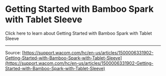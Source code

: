 # Getting Started with Bamboo Spark with Tablet Sleeve

Click here to learn about Getting Started with Bamboo Spark with Tablet Sleeve

---
Source: [https://support.wacom.com/hc/en-us/articles/1500006331902-Getting-Started-with-Bamboo-Spark-with-Tablet-Sleeve](https://support.wacom.com/hc/en-us/articles/1500006331902-Getting-Started-with-Bamboo-Spark-with-Tablet-Sleeve)
